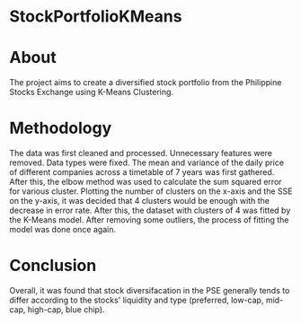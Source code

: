 # StockPortfolioKMeans

# About
The project aims to create a diversified stock portfolio from the Philippine Stocks Exchange using K-Means Clustering. 

# Methodology
The data was first cleaned and processed. Unnecessary features were removed. Data types were fixed. The mean and variance of the daily price of different companies across a timetable of 7 years was first gathered. After this, the elbow method was used to calculate the sum squared error for various cluster. Plotting the number of clusters on the x-axis and the SSE on the y-axis, it was decided that 4 clusters would be enough with the decrease in error rate. After this, the dataset with clusters of 4 was fitted by the K-Means model. After removing some outliers, the process of fitting the model was done once again.

# Conclusion
Overall, it was found that stock diversifacation in the PSE generally tends to differ according to the stocks' liquidity and type (preferred, low-cap, mid-cap, high-cap, blue chip).
